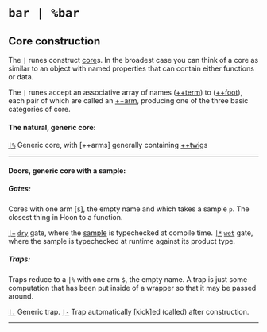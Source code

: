 <div class="short">

`bar | %bar`
============

Core construction
-----------------

The `|` runes construct [core]()s. In the broadest case you can think of
a core as similar to an object with named properties that can contain
either functions or data.

The `|` runes accept an associative array of names ([++term]()) to
([++foot]()), each pair of which are called an [++arm](), producing one
of the three basic categories of core.

</div>

#### The natural, generic core:

[`|%`]() Generic core, with [++arms] generally containing [++twig]()s

<hr></hr>

#### Doors, generic core with a sample:

##### Gates:

Cores with one arm [`$`], the empty name and which takes a sample
`p`. The closest thing in Hoon to a function.

[`|=`]() [`dry`]() gate, where the [sample]() is typechecked at compile
time. [`|*`]() [`wet`]() gate, where the sample is typechecked at
runtime against its product type.

##### Traps:

Traps reduce to a `|%` with one arm `$`, the empty name. A trap is just
some computation that has been put inside of a wrapper so that it may be
passed around.

[`|.`]() Generic trap. [`|-`]() Trap automatically [kick]ed (called)
after construction.

<hr></hr>

<kids></kids>